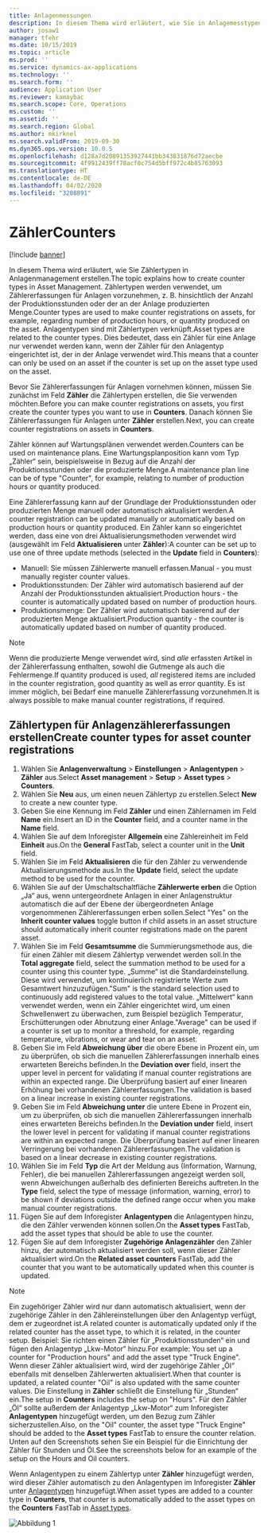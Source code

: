 ```yaml
---
title: Anlagenmessungen
description: In diesem Thema wird erläutert, wie Sie in Anlagemesstypen in der Anlagenverwaltung erstellen.
author: josaw1
manager: tfehr
ms.date: 10/15/2019
ms.topic: article
ms.prod: ''
ms.service: dynamics-ax-applications
ms.technology: ''
ms.search.form: ''
audience: Application User
ms.reviewer: kamaybac
ms.search.scope: Core, Operations
ms.custom: ''
ms.assetid: ''
ms.search.region: Global
ms.author: mkirknel
ms.search.validFrom: 2019-09-30
ms.dyn365.ops.version: 10.0.5
ms.openlocfilehash: d128a7d20891353927441bb343831876d72aecbe
ms.sourcegitcommit: 4f9912439ff78acf0c754d5bff972c4b85763093
ms.translationtype: HT
ms.contentlocale: de-DE
ms.lasthandoff: 04/02/2020
ms.locfileid: "3208891"
---
```

# <a name="counters"></a><span data-ttu-id="adca2-103">Zähler</span><span class="sxs-lookup"><span data-stu-id="adca2-103">Counters</span></span>

[!include [banner](../../includes/banner.md)]

<span data-ttu-id="adca2-104">In diesem Thema wird erläutert, wie Sie Zählertypen in Anlagenmanagement erstellen.</span><span class="sxs-lookup"><span data-stu-id="adca2-104">The topic explains how to create counter types in Asset Management.</span></span> <span data-ttu-id="adca2-105">Zählertypen werden verwendet, um Zählererfassungen für Anlagen vorzunehmen, z. B. hinsichtlich der Anzahl der Produktionsstunden oder der an der Anlage produzierten Menge.</span><span class="sxs-lookup"><span data-stu-id="adca2-105">Counter types are used to make counter registrations on assets, for example, regarding number of production hours, or quantity produced on the asset.</span></span> <span data-ttu-id="adca2-106">Anlagentypen sind mit Zählertypen verknüpft.</span><span class="sxs-lookup"><span data-stu-id="adca2-106">Asset types are related to the counter types.</span></span> <span data-ttu-id="adca2-107">Dies bedeutet, dass ein Zähler für eine Anlage nur verwendet werden kann, wenn der Zähler für den Anlagentyp eingerichtet ist, der in der Anlage verwendet wird.</span><span class="sxs-lookup"><span data-stu-id="adca2-107">This means that a counter can only be used on an asset if the counter is set up on the asset type used on the asset.</span></span>

<span data-ttu-id="adca2-108">Bevor Sie Zählererfassungen für Anlagen vornehmen können, müssen Sie zunächst im Feld **Zähler** die Zählertypen erstellen, die Sie verwenden möchten.</span><span class="sxs-lookup"><span data-stu-id="adca2-108">Before you can make counter registrations on assets, you first create the counter types you want to use in **Counters**.</span></span> <span data-ttu-id="adca2-109">Danach können Sie Zählererfassungen für Anlagen unter **Zähler** erstellen.</span><span class="sxs-lookup"><span data-stu-id="adca2-109">Next, you can create counter registrations on assets in **Counters**.</span></span> 

<span data-ttu-id="adca2-110">Zähler können auf Wartungsplänen verwendet werden.</span><span class="sxs-lookup"><span data-stu-id="adca2-110">Counters can be used on maintenance plans.</span></span> <span data-ttu-id="adca2-111">Eine Wartungsplanposition kann vom Typ „Zähler“ sein, beispielsweise in Bezug auf die Anzahl der Produktionsstunden oder die produzierte Menge.</span><span class="sxs-lookup"><span data-stu-id="adca2-111">A maintenance plan line can be of type "Counter", for example, relating to number of production hours or quantity produced.</span></span> 

<span data-ttu-id="adca2-112">Eine Zählererfassung kann auf der Grundlage der Produktionsstunden oder produzierten Menge manuell oder automatisch aktualisiert werden.</span><span class="sxs-lookup"><span data-stu-id="adca2-112">A counter registration can be updated manually or automatically based on production hours or quantity produced.</span></span> <span data-ttu-id="adca2-113">Ein Zähler kann so eingerichtet werden, dass eine von drei Aktualisierungsmethoden verwendet wird (ausgewählt im Feld **Aktualisieren** unter **Zähler**):</span><span class="sxs-lookup"><span data-stu-id="adca2-113">A counter can be set up to use one of three update methods (selected in the **Update** field in **Counters**):</span></span>
  
- <span data-ttu-id="adca2-114">Manuell: Sie müssen Zählerwerte manuell erfassen.</span><span class="sxs-lookup"><span data-stu-id="adca2-114">Manual - you must manually register counter values.</span></span>  
- <span data-ttu-id="adca2-115">Produktionsstunden: Der Zähler wird automatisch basierend auf der Anzahl der Produktionsstunden aktualisiert.</span><span class="sxs-lookup"><span data-stu-id="adca2-115">Production hours - the counter is automatically updated based on number of production hours.</span></span>  
- <span data-ttu-id="adca2-116">Produktionsmenge: Der Zähler wird automatisch basierend auf der produzierten Menge aktualisiert.</span><span class="sxs-lookup"><span data-stu-id="adca2-116">Production quantity - the counter is automatically updated based on number of quantity produced.</span></span>  

>[!NOTE]
><span data-ttu-id="adca2-117">Wenn die produzierte Menge verwendet wird, sind *alle* erfassten Artikel in der Zählererfassung enthalten, sowohl die Gutmenge als auch die Fehlermenge.</span><span class="sxs-lookup"><span data-stu-id="adca2-117">If quantity produced is used, *all* registered items are included in the counter registration, good quantity as well as error quantity.</span></span> <span data-ttu-id="adca2-118">Es ist immer möglich, bei Bedarf eine manuelle Zählererfassung vorzunehmen.</span><span class="sxs-lookup"><span data-stu-id="adca2-118">It is always possible to make manual counter registrations, if required.</span></span>

## <a name="create-counter-types-for-asset-counter-registrations"></a><span data-ttu-id="adca2-119">Zählertypen für Anlagenzählererfassungen erstellen</span><span class="sxs-lookup"><span data-stu-id="adca2-119">Create counter types for asset counter registrations</span></span>

1. <span data-ttu-id="adca2-120">Wählen Sie **Anlagenverwaltung** > **Einstellungen** > **Anlagentypen** > **Zähler** aus.</span><span class="sxs-lookup"><span data-stu-id="adca2-120">Select **Asset management** > **Setup** > **Asset types** > **Counters**.</span></span>
2. <span data-ttu-id="adca2-121">Wählen Sie **Neu** aus, um einen neuen Zählertyp zu erstellen.</span><span class="sxs-lookup"><span data-stu-id="adca2-121">Select **New** to create a new counter type.</span></span>
3. <span data-ttu-id="adca2-122">Geben Sie eine Kennung im Feld **Zähler** und einen Zählernamen im Feld **Name** ein.</span><span class="sxs-lookup"><span data-stu-id="adca2-122">Insert an ID in the **Counter** field, and a counter name in the **Name** field.</span></span>
4. <span data-ttu-id="adca2-123">Wählen Sie auf dem Inforegister **Allgemein** eine Zählereinheit im Feld **Einheit** aus.</span><span class="sxs-lookup"><span data-stu-id="adca2-123">On the **General** FastTab, select a counter unit in the **Unit** field.</span></span>
5. <span data-ttu-id="adca2-124">Wählen Sie im Feld **Aktualisieren** die für den Zähler zu verwendende Aktualisierungsmethode aus.</span><span class="sxs-lookup"><span data-stu-id="adca2-124">In the **Update** field, select the update method to be used for the counter.</span></span>
6. <span data-ttu-id="adca2-125">Wählen Sie auf der Umschaltschaltfläche **Zählerwerte erben** die Option „Ja“ aus, wenn untergeordnete Anlagen in einer Anlagenstruktur automatisch die auf der Ebene der übergeordneten Anlage vorgenommenen Zählererfassungen erben sollen.</span><span class="sxs-lookup"><span data-stu-id="adca2-125">Select "Yes" on the **Inherit counter values** toggle button if child assets in an asset structure should automatically inherit counter registrations made on the parent asset.</span></span>
7. <span data-ttu-id="adca2-126">Wählen Sie im Feld **Gesamtsumme** die Summierungsmethode aus, die für einen Zähler mit diesem Zählertyp verwendet werden soll.</span><span class="sxs-lookup"><span data-stu-id="adca2-126">In the **Total aggregate** field, select the summation method to be used for a counter using this counter type.</span></span> <span data-ttu-id="adca2-127">„Summe“ ist die Standardeinstellung. Diese wird verwendet, um kontinuierlich registrierte Werte zum Gesamtwert hinzuzufügen.</span><span class="sxs-lookup"><span data-stu-id="adca2-127">"Sum" is the standard selection used to continuously add registered values to the total value.</span></span> <span data-ttu-id="adca2-128">„Mittelwert“ kann verwendet werden, wenn ein Zähler eingerichtet wird, um einen Schwellenwert zu überwachen, zum Beispiel bezüglich Temperatur, Erschütterungen oder Abnutzung einer Anlage.</span><span class="sxs-lookup"><span data-stu-id="adca2-128">"Average" can be used if a counter is set up to monitor a threshold, for example, regarding temperature, vibrations, or wear and tear on an asset.</span></span> 
8. <span data-ttu-id="adca2-129">Geben Sie im Feld **Abweichung über** die obere Ebene in Prozent ein, um zu überprüfen, ob sich die manuellen Zählererfassungen innerhalb eines erwarteten Bereichs befinden.</span><span class="sxs-lookup"><span data-stu-id="adca2-129">In the **Deviation over** field, insert the upper level in percent for validating if manual counter registrations are within an expected range.</span></span> <span data-ttu-id="adca2-130">Die Überprüfung basiert auf einer linearen Erhöhung bei vorhandenen Zählererfassungen.</span><span class="sxs-lookup"><span data-stu-id="adca2-130">The validation is based on a linear increase in existing counter registrations.</span></span>
9. <span data-ttu-id="adca2-131">Geben Sie im Feld **Abweichung unter** die untere Ebene in Prozent ein, um zu überprüfen, ob sich die manuellen Zählererfassungen innerhalb eines erwarteten Bereichs befinden.</span><span class="sxs-lookup"><span data-stu-id="adca2-131">In the **Deviation under** field, insert the lower level in percent for validating if manual counter registrations are within an expected range.</span></span> <span data-ttu-id="adca2-132">Die Überprüfung basiert auf einer linearen Verringerung bei vorhandenen Zählererfassungen.</span><span class="sxs-lookup"><span data-stu-id="adca2-132">The validation is based on a linear decrease in existing counter registrations.</span></span>
10. <span data-ttu-id="adca2-133">Wählen Sie im Feld **Typ** die Art der Meldung aus (Information, Warnung, Fehler), die bei manuellen Zählererfassungen angezeigt werden soll, wenn Abweichungen außerhalb des definierten Bereichs auftreten.</span><span class="sxs-lookup"><span data-stu-id="adca2-133">In the **Type** field, select the type of message (information, warning, error) to be shown if deviations outside the defined range occur when you make manual counter registrations.</span></span>
11. <span data-ttu-id="adca2-134">Fügen Sie auf dem Inforegister **Anlagentypen** die Anlagentypen hinzu, die den Zähler verwenden können sollen.</span><span class="sxs-lookup"><span data-stu-id="adca2-134">On the **Asset types** FastTab, add the asset types that should be able to use the counter.</span></span>
12. <span data-ttu-id="adca2-135">Fügen Sie auf dem Inforegister **Zugehörige Anlagenzähler** den Zähler hinzu, der automatisch aktualisiert werden soll, wenn dieser Zähler aktualisiert wird.</span><span class="sxs-lookup"><span data-stu-id="adca2-135">On the **Related asset counters** FastTab, add the counter that you want to be automatically updated when this counter is updated.</span></span>


>[!NOTE]
><span data-ttu-id="adca2-136">Ein zugehöriger Zähler wird nur dann automatisch aktualisiert, wenn der zugehörige Zähler in den Zählereinstellungen über den Anlagentyp verfügt, dem er zugeordnet ist.</span><span class="sxs-lookup"><span data-stu-id="adca2-136">A related counter is automatically updated only if the related counter has the asset type, to which it is related, in the counter setup.</span></span> <span data-ttu-id="adca2-137">Beispiel: Sie richten einen Zähler für „Produktionsstunden“ ein und fügen den Anlagentyp „Lkw-Motor“ hinzu.</span><span class="sxs-lookup"><span data-stu-id="adca2-137">For example: You set up a counter for "Production hours" and add the asset type "Truck Engine".</span></span> <span data-ttu-id="adca2-138">Wenn dieser Zähler aktualisiert wird, wird der zugehörige Zähler „Öl“ ebenfalls mit denselben Zählerwerten aktualisiert.</span><span class="sxs-lookup"><span data-stu-id="adca2-138">When that counter is updated, a related counter "Oil" is also updated with the same counter values.</span></span> <span data-ttu-id="adca2-139">Die Einstellung in **Zähler** schließt die Einstellung für „Stunden“ ein.</span><span class="sxs-lookup"><span data-stu-id="adca2-139">The setup in **Counters** includes the setup on "Hours".</span></span> <span data-ttu-id="adca2-140">Für den Zähler „Öl“ sollte außerdem der Anlagentyp „Lkw-Motor“ zum Inforegister **Anlagentypen** hinzugefügt werden, um den Bezug zum Zähler sicherzustellen.</span><span class="sxs-lookup"><span data-stu-id="adca2-140">Also, on the "Oil" counter, the asset type "Truck Engine" should be added to the **Asset types** FastTab to ensure the counter relation.</span></span> <span data-ttu-id="adca2-141">Unten auf den Screenshots sehen Sie ein Beispiel für die Einrichtung der Zähler für Stunden und Öl.</span><span class="sxs-lookup"><span data-stu-id="adca2-141">See the screenshots below for an example of the setup on the Hours and Oil counters.</span></span>

<span data-ttu-id="adca2-142">Wenn Anlagentypen zu einem Zählertyp unter **Zähler** hinzugefügt werden, wird dieser Zähler automatisch zu den Anlagentypen im Inforegister **Zähler** unter [Anlagentypen](../setup-for-objects/object-types.md) hinzugefügt.</span><span class="sxs-lookup"><span data-stu-id="adca2-142">When asset types are added to a counter type in **Counters**, that counter is automatically added to the asset types on the **Counters** FastTab in [Asset types](../setup-for-objects/object-types.md).</span></span>

![Abbildung 1](media/071-setup-for-objects.png)

